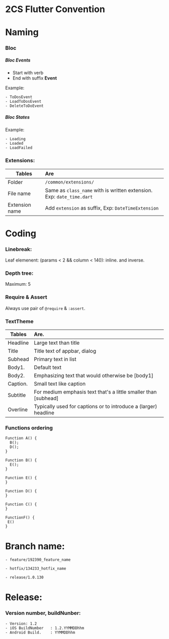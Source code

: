 # 2CS Flutter Convention

# Naming

### Bloc

##### Bloc Events

- Start with verb 
- End with suffix **Event**

Example:
```
- ToDosEvent
- LoadToDosEvent
- DeleteToDoEvent
```

##### Bloc States

Example:
```
- Loading
- Loaded
- LoadFailed
```


### Extensions:

| Tables   |Are			                 |
|----------|:---------------------------|
| Folder   |`/common/extensions/` 	    | 
| File name |Same as `class_name` with is written extension. Exp: `date_time.dart` | 
| Extension name |Add `extension` as suffix, Exp: `DateTimeExtension` | 

# Coding
### Linebreak:
Leaf elemenent: (params < 2 && column < 140): inline. and inverse.

### Depth tree: 
Maximum: 5

### Require & Assert
Always use pair of `@require` & `:assert`.

### TextTheme
| Tables   |Are.                                                            |
|----------|:---------------------------------------------------------------|
| Headline |Large text than title                                           | 
| Title    |    Title text of appbar, dialog                                | 
| Subhead  | Primary text in list                                           |
| Body1.   | Default text                                                   |
| Body2.   | Emphasizing text that would otherwise be [body1]               |
| Caption. | Small text like caption                                        |
| Subtitle | For medium emphasis text that's a little smaller than [subhead]|
| Overline | Typically used for captions or to introduce a (larger) headline|
  
### Functions ordering
```
Function A() {
  B();
  D();
}

Function B() {
  E();
}

Function E() {
}

Function D() {
}

Function C() {
}

FunctionF() {
 E()
}
```
# Branch name:
```
- feature/192390_feature_name

- hotfix/134233_hotfix_name

- release/1.0.130
```

# Release:

### Version number, buildNunber:
```
- Version: 1.2
- iOS BuildNumber	: 1.2.YYMMDDhhm
- Android Build.    : YYMMDDhhm
```